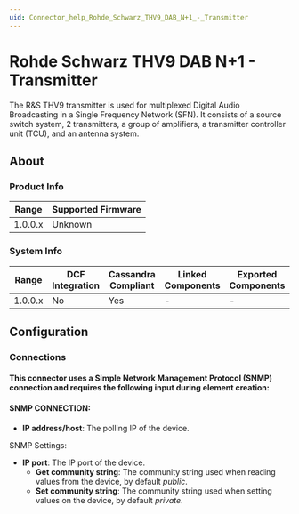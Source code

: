 ```yaml
---
uid: Connector_help_Rohde_Schwarz_THV9_DAB_N+1_-_Transmitter
---
```


# Rohde Schwarz THV9 DAB N+1 - Transmitter

The R&S THV9 transmitter is used for multiplexed Digital Audio Broadcasting in a Single Frequency Network (SFN). It consists of a source switch system, 2 transmitters, a group of amplifiers, a transmitter controller unit (TCU), and an antenna system.

## About

### Product Info

| **Range** | **Supported Firmware** |
|-----------|------------------------|
| 1.0.0.x   | Unknown                |

### System Info

| **Range** | **DCF Integration** | **Cassandra Compliant** | **Linked Components** | **Exported Components** |
|-----------|---------------------|-------------------------|-----------------------|-------------------------|
| 1.0.0.x   | No                  | Yes                     | \-                    | \-                      |

## Configuration

### Connections

#### This connector uses a Simple Network Management Protocol (SNMP) connection and requires the following input during element creation:

#### SNMP CONNECTION:

- **IP address/host**: The polling IP of the device.

SNMP Settings:

- **IP port**: The IP port of the device.
  - **Get community string**: The community string used when reading values from the device, by default *public*.
  - **Set community string**: The community string used when setting values on the device, by default *private*.
